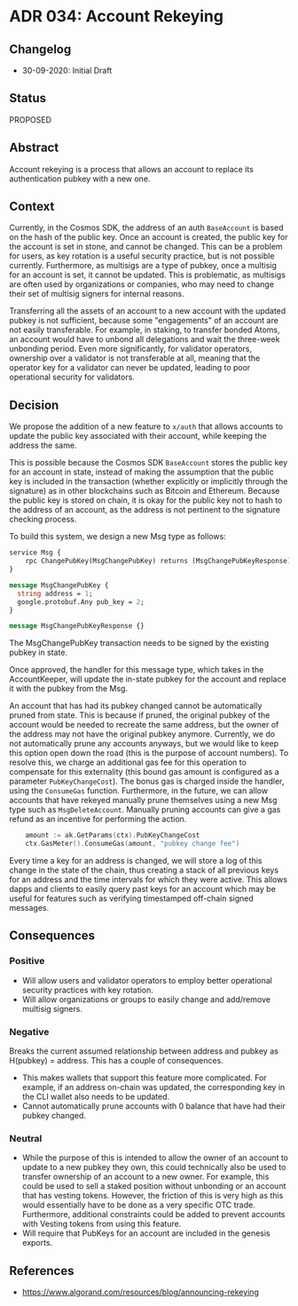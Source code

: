 # ADR 034: Account Rekeying

## Changelog

* 30-09-2020: Initial Draft

## Status

PROPOSED

## Abstract

Account rekeying is a process that allows an account to replace its authentication pubkey with a new one.

## Context

Currently, in the Cosmos SDK, the address of an auth `BaseAccount` is based on the hash of the public key.  Once an account is created, the public key for the account is set in stone, and cannot be changed.  This can be a problem for users, as key rotation is a useful security practice, but is not possible currently.  Furthermore, as multisigs are a type of pubkey, once a multisig for an account is set, it cannot be updated.  This is problematic, as multisigs are often used by organizations or companies, who may need to change their set of multisig signers for internal reasons.

Transferring all the assets of an account to a new account with the updated pubkey is not sufficient, because some "engagements" of an account are not easily transferable.  For example, in staking, to transfer bonded Atoms, an account would have to unbond all delegations and wait the three-week unbonding period.  Even more significantly, for validator operators, ownership over a validator is not transferable at all, meaning that the operator key for a validator can never be updated, leading to poor operational security for validators.

## Decision

We propose the addition of a new feature to `x/auth` that allows accounts to update the public key associated with their account, while keeping the address the same.

This is possible because the Cosmos SDK `BaseAccount` stores the public key for an account in state, instead of making the assumption that the public key is included in the transaction (whether explicitly or implicitly through the signature) as in other blockchains such as Bitcoin and Ethereum.  Because the public key is stored on chain, it is okay for the public key not to hash to the address of an account, as the address is not pertinent to the signature checking process.

To build this system, we design a new Msg type as follows:

```protobuf
service Msg {
    rpc ChangePubKey(MsgChangePubKey) returns (MsgChangePubKeyResponse);
}

message MsgChangePubKey {
  string address = 1;
  google.protobuf.Any pub_key = 2;
}

message MsgChangePubKeyResponse {}
```

The MsgChangePubKey transaction needs to be signed by the existing pubkey in state.

Once approved, the handler for this message type, which takes in the AccountKeeper, will update the in-state pubkey for the account and replace it with the pubkey from the Msg.

An account that has had its pubkey changed cannot be automatically pruned from state.  This is because if pruned, the original pubkey of the account would be needed to recreate the same address, but the owner of the address may not have the original pubkey anymore.  Currently, we do not automatically prune any accounts anyways, but we would like to keep this option open down the road (this is the purpose of account numbers).  To resolve this, we charge an additional gas fee for this operation to compensate for this externality (this bound gas amount is configured as a parameter `PubKeyChangeCost`). The bonus gas is charged inside the handler, using the `ConsumeGas` function.  Furthermore, in the future, we can allow accounts that have rekeyed manually prune themselves using a new Msg type such as `MsgDeleteAccount`.  Manually pruning accounts can give a gas refund as an incentive for performing the action.

```go
	amount := ak.GetParams(ctx).PubKeyChangeCost
	ctx.GasMeter().ConsumeGas(amount, "pubkey change fee")
```

Every time a key for an address is changed, we will store a log of this change in the state of the chain, thus creating a stack of all previous keys for an address and the time intervals for which they were active.  This allows dapps and clients to easily query past keys for an account which may be useful for features such as verifying timestamped off-chain signed messages.

## Consequences

### Positive

* Will allow users and validator operators to employ better operational security practices with key rotation.
* Will allow organizations or groups to easily change and add/remove multisig signers.

### Negative

Breaks the current assumed relationship between address and pubkey as H(pubkey) = address. This has a couple of consequences.

* This makes wallets that support this feature more complicated. For example, if an address on-chain was updated, the corresponding key in the CLI wallet also needs to be updated.
* Cannot automatically prune accounts with 0 balance that have had their pubkey changed.

### Neutral

* While the purpose of this is intended to allow the owner of an account to update to a new pubkey they own, this could technically also be used to transfer ownership of an account to a new owner.  For example, this could be used to sell a staked position without unbonding or an account that has vesting tokens.  However, the friction of this is very high as this would essentially have to be done as a very specific OTC trade. Furthermore, additional constraints could be added to prevent accounts with Vesting tokens from using this feature.
* Will require that PubKeys for an account are included in the genesis exports.

## References

* https://www.algorand.com/resources/blog/announcing-rekeying
